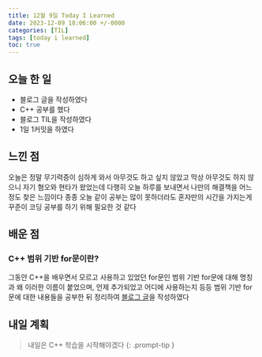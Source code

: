 ```yaml
---
title: 12월 9일 Today I Learned
date: 2023-12-09 18:06:00 +/-0000
categories: [TIL]
tags: [today i learned]
toc: true
---
```


## 오늘 한 일

* 블로그 글을 작성하였다
* C++ 공부를 했다
* 블로그 TIL을 작성하였다
* 1일 1커밋을 하였다

## 느낀 점

오늘은 정말 무기력증이 심하게 와서 아무것도 하고 싶지 않았고 막상 아무것도 하지 않으니
자기 혐오와 현타가 왔었는데 다행히 오늘 하루를 보내면서 나만의 해결책을 어느 정도 찾은
느낌이다 종종 오늘 같이 공부는 많이 못하더라도 혼자만의 시간을 가지는게 꾸준이 코딩 공부를
하기 위해 필요한 것 같다

## 배운 점

### C++ 범위 기반 for문이란?

그동안 C++을 배우면서 모르고 사용하고 있었던 for문인 범위 기반 for문에 대해 명칭과 왜 이러한 이름이 붙었으며, 언제 추가되었고 어디에 사용하는지 등등 범위 기반 for문에 대한 내용들을 공부한 뒤 정리하여 [블로그 글](https://jangwoojun.github.io/posts/C++-%EB%B2%94%EC%9C%84-%EA%B8%B0%EB%B0%98-for%EB%AC%B8%EC%9D%B4%EB%9E%80/)을 작성하였다

## 내일 계획

> 내일은 C++ 학습을 시작해야겠다
{: .prompt-tip }

